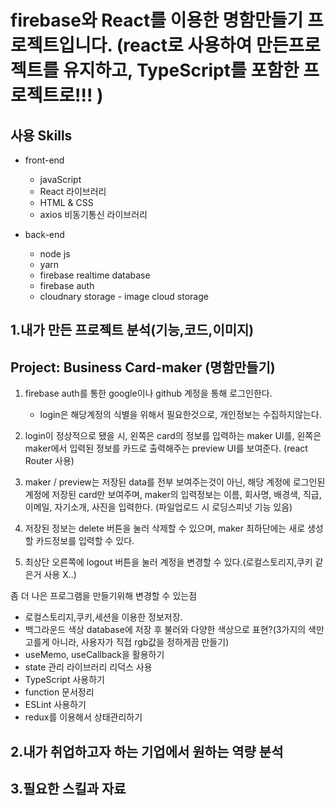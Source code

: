 # firebase와 React를 이용한 명함만들기 프로젝트입니다. (react로 사용하여 만든프로젝트를 유지하고, TypeScript를 포함한 프로젝트로!!! )

## 사용 Skills

- front-end

  - javaScript
  - React 라이브러리
  - HTML & CSS
  - axios 비동기통신 라이브러리

- back-end

  - node js
  - yarn
  - firebase realtime database
  - firebase auth
  - cloudnary storage - image cloud storage

## 1.내가 만든 프로젝트 분석(기능,코드,이미지)

## Project: Business Card-maker (명함만들기)

1. firebase auth를 통한 google이나 github 계정을 통해 로그인한다.

   - login은 해당계정의 식별을 위해서 필요한것으로, 개인정보는 수집하지않는다.

2. login이 정상적으로 됐을 시, 왼쪽은 card의 정보를 입력하는 maker UI를, 왼쪽은 maker에서 입력된 정보를 카드로 출력해주는 preview UI를 보여준다. (react Router 사용)

3. maker / preview는 저장된 data를 전부 보여주는것이 아닌, 해당 계정에 로그인된 계정에 저장된 card만 보여주며, maker의 입력정보는 이름, 회사명, 배경색, 직급, 이메일, 자기소개, 사진을 입력한다. (파일업로드 시 로딩스피넛 기능 있음)

4. 저장된 정보는 delete 버튼을 눌러 삭제할 수 있으며, maker 최하단에는 새로 생성할 카드정보를 입력할 수 있다.

5. 최상단 오른쪽에 logout 버튼을 눌러 계정을 변경할 수 있다.(로컬스토리지,쿠키 같은거 사용 X..)

좀 더 나은 프로그램을 만들기위해 변경할 수 있는점

- 로컬스토리지,쿠키,세션을 이용한 정보저장.
- 백그라운드 색상 database에 저장 후 불러와 다양한 색상으로 표현?(3가지의 색만 고를게 아니라, 사용자가 직접 rgb값을 정하게끔 만들기)
- useMemo, useCallback을 활용하기
- state 관리 라이브러리 리덕스 사용
- TypeScript 사용하기
- function 문서정리
- ESLint 사용하기
- redux를 이용해서 상태관리하기

## 2.내가 취업하고자 하는 기업에서 원하는 역량 분석

## 3.필요한 스킬과 자료
